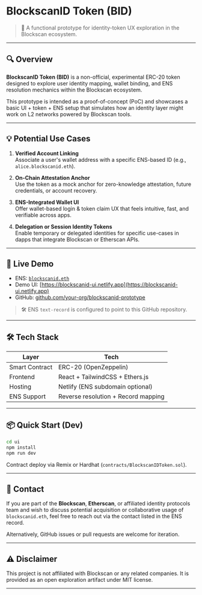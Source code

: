 
# BlockscanID Token (BID)

> 🧪 A functional prototype for identity-token UX exploration in the Blockscan ecosystem.

---

## 🔍 Overview

**BlockscanID Token (BID)** is a non-official, experimental ERC-20 token designed to explore user identity mapping, wallet binding, and ENS resolution mechanics within the Blockscan ecosystem.

This prototype is intended as a proof-of-concept (PoC) and showcases a basic UI + token + ENS setup that simulates how an identity layer might work on L2 networks powered by Blockscan tools.

---

## 💡 Potential Use Cases

1. **Verified Account Linking**  
   Associate a user's wallet address with a specific ENS-based ID (e.g., `alice.blockscanid.eth`).

2. **On-Chain Attestation Anchor**  
   Use the token as a mock anchor for zero-knowledge attestation, future credentials, or account recovery.

3. **ENS-Integrated Wallet UI**  
   Offer wallet-based login & token claim UX that feels intuitive, fast, and verifiable across apps.

4. **Delegation or Session Identity Tokens**  
   Enable temporary or delegated identities for specific use-cases in dapps that integrate Blockscan or Etherscan APIs.

---

## 🚀 Live Demo

- ENS: [`blockscanid.eth`](https://app.ens.domains/name/blockscanid.eth)
- Demo UI: [https://blockscanid-ui.netlify.app](https://blockscanid-ui.netlify.app)
- GitHub: [github.com/your-org/blockscanid-prototype](https://github.com/your-org/blockscanid-prototype)

> 🛠 ENS `text-record` is configured to point to this GitHub repository.

---

## 🛠 Tech Stack

| Layer         | Tech                |
|---------------|---------------------|
| Smart Contract | ERC-20 (OpenZeppelin) |
| Frontend       | React + TailwindCSS + Ethers.js |
| Hosting        | Netlify (ENS subdomain optional) |
| ENS Support    | Reverse resolution + Record mapping |

---

## 📦 Quick Start (Dev)

```bash
cd ui
npm install
npm run dev
```

Contract deploy via Remix or Hardhat (`contracts/BlockscanIDToken.sol`).

---

## 📩 Contact

If you are part of the **Blockscan**, **Etherscan**, or affiliated identity protocols team and wish to discuss potential acquisition or collaborative usage of `blockscanid.eth`, feel free to reach out via the contact listed in the ENS record.

Alternatively, GitHub issues or pull requests are welcome for iteration.

---

## ⚠️ Disclaimer

This project is not affiliated with Blockscan or any related companies. It is provided as an open exploration artifact under MIT license.

---
